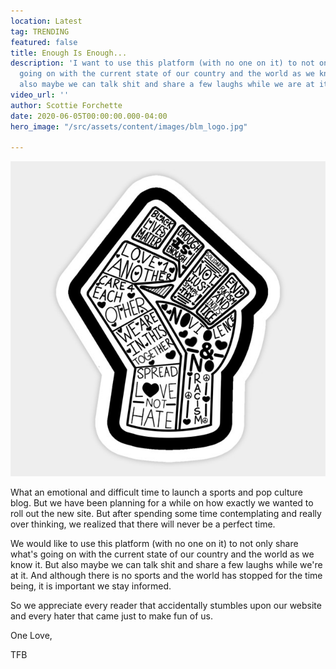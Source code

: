 ```yaml
---
location: Latest
tag: TRENDING
featured: false
title: Enough Is Enough...
description: 'I want to use this platform (with no one on it) to not only share what''s
  going on with the current state of our country and the world as we know it. But
  also maybe we can talk shit and share a few laughs while we are at it. '
video_url: ''
author: Scottie Forchette
date: 2020-06-05T00:00:00.000-04:00
hero_image: "/src/assets/content/images/blm_logo.jpg"

---
```

![](/src/assets/content/images/blm_logo.jpg)

What an emotional and difficult time to launch a sports and pop culture blog. But we have been planning for a while on how exactly we wanted to roll out the new site. But after spending some time contemplating and really over thinking, we realized that there will never be a perfect time.

We would like to use this platform (with no one on it) to not only share what's going on with the current state of our country and the world as we know it. But also maybe we can talk shit and share a few laughs while we're at it. And although there is no sports and the world has stopped for the time being, it is important we stay informed.

So we appreciate every reader that accidentally stumbles upon our website and every hater that came just to make fun of us.

One Love,

TFB